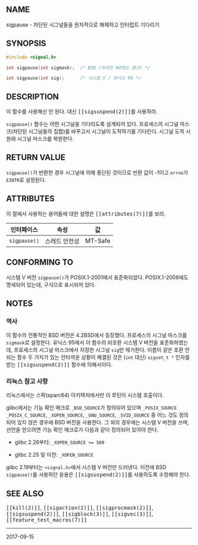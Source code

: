 ## NAME

sigpause - 차단된 시그널들을 원자적으로 해제하고 인터럽트 기다리기

## SYNOPSIS

```c
#include <signal.h>

int sigpause(int sigmask);  /* BSD (하지만 NOTES 참고) */

int sigpause(int sig);      /* 시스템 V / 유닉스 95 */
```

## DESCRIPTION

이 함수를 사용해선 안 된다. 대신 <tt>[[sigsuspend(2)]]</tt>를 사용하라.

`sigpause()` 함수는 어떤 시그널을 기다리도록 설계되어 있다. 프로세스의 시그널 마스크(차단된 시그널들의 집합)를 바꾸고서 시그널이 도착하기를 기다린다. 시그널 도착 시 원래 시그널 마스크를 복원한다.

## RETURN VALUE

`sigpause()`가 반환한 경우 시그널에 의해 중단된 것이므로 반환 값이 -1이고 `errno`가 `EINTR`로 설정된다.

## ATTRIBUTES

이 절에서 사용하는 용어들에 대한 설명은 <tt>[[attributes(7)]]</tt>를 보라.

| 인터페이스 | 속성 | 값
| --- | --- | --- |
| `sigpause()` | 스레드 안전성 | MT-Safe |

## CONFORMING TO

시스템 V 버전 `sigpause()`가 POSIX.1-2001에서 표준화되었다. POSIX.1-2008에도 명세되어 있는데, 구식으로 표시되어 있다.

## NOTES

### 역사

이 함수의 전통적인 BSD 버전은 4.2BSD에서 등장했다. 프로세스의 시그널 마스크를 `sigmask`로 설정한다. 유닉스 95에서 이 함수의 비호환 시스템 V 버전을 표준화하였는데, 프로세스의 시그널 마스크에서 지정한 시그널 `sig`만 제거한다. 이름이 같은 호환 안 되는 함수 두 가지가 있는 안타까운 상황이 해결된 것은 (`int` 대신) `sigset_t *` 인자를 받는 <tt>[[sigsuspend(2)]]</tt> 함수에 의해서이다.

### 리눅스 참고 사항

리눅스에서는 스팍(sparc64) 아키텍처에서만 이 루틴이 시스템 호출이다.

glibc에서는 기능 확인 매크로 `_BSD_SOURCE`가 정의되어 있으며 `_POSIX_SOURCE` `_POSIX_C_SOURCE`, `_XOPEN_SOURCE`, `_GNU_SOURCE`, `_SVID_SOURCE` 중 어느 것도 정의되어 있지 않은 경우에 BSD 버전을 사용한다. 그 외의 경우에는 시스템 V 버전을 쓰며, 선언을 얻으려면 기능 확인 매크로가 다음과 같이 정의되어 있어야 한다.

* glibc 2.26부터: `_XOPEN_SOURCE >= 500`

* glibc 2.25 및 이전: `_XOPEN_SOURCE`

glibc 2.19부터는 `<signal.h>`에서 시스템 V 버전만 드러낸다. 이전에 BSD `sigpause()`를 사용하던 응용은 <tt>[[sigsuspend(2)]]</tt>를 사용하도록 수정해야 한다.

## SEE ALSO

<tt>[[kill(2)]]</tt>, <tt>[[sigaction(2)]]</tt>, <tt>[[sigprocmask(2)]]</tt>, <tt>[[sigsuspend(2)]]</tt>, <tt>[[sigblock(3)]]</tt>, <tt>[[sigvec(3)]]</tt>, <tt>[[feature_test_macros(7)]]</tt>

----

2017-09-15
